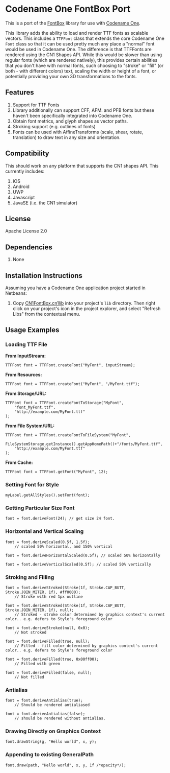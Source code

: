 # Codename One FontBox Port

This is a port of the [FontBox](http://sourceforge.net/projects/fontbox/) library for use with [Codename One](http://www.codenameone.com).

This library adds the ability to load and render TTF fonts as scalable vectors.  This includes a `TTFFont` class that extends the core
Codename One `Font` class so that it can be used pretty much any place a "normal" font would be used in Codename One.  The difference is
that TTFFonts are rendered using the CN1 Shapes API.  While this would be slower than using regular fonts (which are rendered
natively), this provides certain abilities that you don't have with normal fonts, such choosing to "stroke" or "fill" (or both - with different colors) text, scaling the width
or height of a font, or potentially providing your own 3D transformations to the fonts. 

## Features

1. Support for TTF Fonts
2. Library additionally can support CFF, AFM. and PFB fonts but these haven't been specifically integrated into Codename One.
3. Obtain font metrics, and glyph shapes as vector paths.
4. Stroking support (e.g. outlines of fonts)
5. Fonts can be used with AffineTransforms (scale, shear, rotate, translation) to draw text in any size and orientation.


## Compatibility

This should work on any platform that supports the CN1 shapes API.  This currently includes:

1. iOS
2. Android
3. UWP
4. Javascript
5. JavaSE (i.e. the CN1 simulator)

## License

Apache License 2.0

## Dependencies

1. None

## Installation Instructions

Assuming you have a Codename One application project started in Netbeans:

1. Copy [CN1FontBox.cn1lib](https://github.com/shannah/CN1FontBox/raw/master/dist/CN1FontBox.cn1lib) into your project's `lib` directory.  Then right click on your project's icon in the project explorer, and select "Refresh Libs" from the contextual menu.

## Usage Examples


### Loading TTF File

**From InputStream:**

~~~
TTFFont font = TTFFont.createFont("MyFont", inputStream);
~~~

**From Resources:**

~~~
TTFFont font = TTFFont.createFont("MyFont", "/MyFont.ttf");
~~~

**From Storage/URL:**

~~~
TTFFont font = TTFFont.createFontToStorage("MyFont", 
    "font_MyFont.ttf", 
    "http://example.com/MyFont.ttf"
);
~~~

**From File System/URL:**

~~~
TTFFont font = TTFFont.createFontToFileSystem("MyFont", 
    FileSystemStorage.getInstance().getAppHomePath()+"/fonts/MyFont.ttf", 
    "http://example.com/MyFont.ttf"
);
~~~

**From Cache:**

~~~
TTFFont font = TTFFont.getFont("MyFont", 12);
~~~

### Setting Font for Style

~~~
myLabel.getAllStyles().setFont(font);
~~~

### Getting Particular Size Font

~~~
font = font.deriveFont(24); // get size 24 font.
~~~

### Horizontal and Vertical Scaling

~~~
font = font.deriveScaled(0.5f, 1.5f);  
    // scaled 50% horizontal, and 150% vertical
    
font = font.deriveHorizontalScaled(0.5f); // scaled 50% horizontally

font = font.deriveVerticalScaled(0.5f); // scaled 50% vertically
~~~

### Stroking and Filling

~~~
font = font.deriveStroked(Stroke(1f, Stroke.CAP_BUTT, Stroke.JOIN_MITER, 1f), #ff0000);
    // Stroke with red 1px outline 

font = font.deriveStroked(Stroke(1f, Stroke.CAP_BUTT, Stroke.JOIN_MITER, 1f), null);
    // Stroked - stroke color determined by graphics context's current color.. e.g. defers to Style's foreground color
    
font = font.deriveStroked(null, 0x0);
    // Not stroked
    
font = font.deriveFilled(true, null);
    // Filled - fill color determined by graphics context's current color.. e.g. defers to Style's foreground color
    
font = font.deriveFilled(true, 0x00ff00);
    // Filled with green
    
font = font.deriveFilled(false, null);
    // Not filled
~~~

### Antialias

~~~
font = font.deriveAntialias(true);
    // Should be rendered antialiased
    
font = font.deriveAntialias(false);
    // should be rendered without antialias.
~~~


### Drawing Directly on Graphics Context

~~~
font.drawString(g, "Hello world", x, y);
~~~

### Appending to existing GeneralPath

~~~
font.draw(path, "Hello world", x, y, 1f /*opacity*/);
~~~
